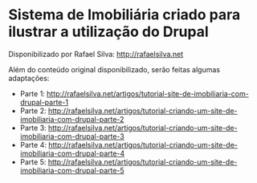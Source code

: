 # Sistema de Imobiliária criado para ilustrar a utilização do Drupal
Disponibilizado por Rafael Silva: http://rafaelsilva.net

Além do conteúdo original disponibilizado, serão feitas algumas adaptações:

* Parte 1: http://rafaelsilva.net/artigos/tutorial-site-de-imobiliaria-com-drupal-parte-1
* Parte 2: http://rafaelsilva.net/artigos/tutorial-criando-um-site-de-imobiliaria-com-drupal-parte-2
* Parte 3: http://rafaelsilva.net/artigos/tutorial-criando-um-site-de-imobiliaria-com-drupal-parte-3
* Parte 4: http://rafaelsilva.net/artigos/tutorial-criando-um-site-de-imobiliaria-com-drupal-parte-4
* Parte 5: http://rafaelsilva.net/artigos/tutorial-criando-um-site-de-imobiliaria-com-drupal-parte-5

